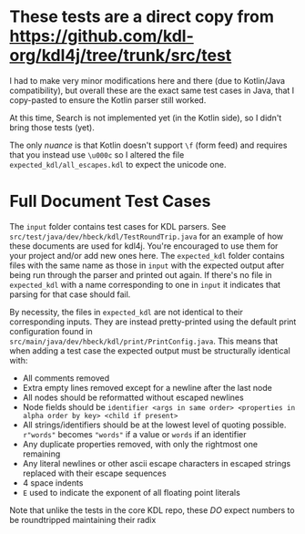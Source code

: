 # These tests are a direct copy from https://github.com/kdl-org/kdl4j/tree/trunk/src/test
I had to make very minor modifications here and there (due to Kotlin/Java compatibility), but overall 
these are the exact same test cases in Java, that I copy-pasted to ensure the Kotlin parser still worked. 

At this time, Search is not implemented yet (in the Kotlin side), so I didn't bring those tests (yet).

The only _nuance_ is that Kotlin doesn't support `\f` (form feed) and requires that you instead use
`\u000c` so I altered the file `expected_kdl/all_escapes.kdl` to expect the unicode one. 

# Full Document Test Cases

The `input` folder contains test cases for KDL parsers. See `src/test/java/dev/hbeck/kdl/TestRoundTrip.java`
for an example of how these documents are used for kdl4j. You're encouraged to use them for your project and/or add new ones
here. The `expected_kdl` folder contains files with the same name as those in `input` with the expected output after being 
run through the parser and printed out again. If there's no file in `expected_kdl` with a name corresponding to one in `input`
it indicates that parsing for that case should fail.

By necessity, the files in `expected_kdl` are not identical to their corresponding inputs. They are instead pretty-printed
using the default print configuration found in `src/main/java/dev/hbeck/kdl/print/PrintConfig.java`. This means that when
adding a test case the expected output must be structurally identical with:

* All comments removed
* Extra empty lines removed except for a newline after the last node
* All nodes should be reformatted without escaped newlines
* Node fields should be `identifier <args in same order> <properties in alpha order by key> <child if present>`
* All strings/identifiers should be at the lowest level of quoting possible. `r"words"` becomes `"words"` if a value or `words`
  if an identifier
* Any duplicate properties removed, with only the rightmost one remaining
* Any literal newlines or other ascii escape characters in escaped strings replaced with their escape sequences
* 4 space indents
* `E` used to indicate the exponent of all floating point literals

Note that unlike the tests in the core KDL repo, these *DO* expect numbers to be roundtripped maintaining their radix